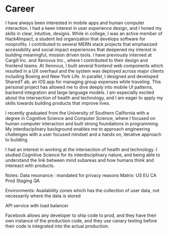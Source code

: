 # Career

I have always been interested in mobile apps and human computer interaction. I had a keen interest in user experience design, and I honed my skills in clear, intuitive, designs. While in college, I was an active member of Hack4Impact, a student led organization that develops software for nonprofits. I contributed to several MERN stack projects that emphasized accessibility and social impact experiences that deepened my interest in building meaningful, mission driven tools.
I have previously interned at Cargill Inc. and Xenovus Inc., where I contributed to their design and frontend teams. At Xenovus, I built several frontend web components which resulted in a UX overhaul and the system was deployed across major clients including Boeing and New York Life. In parallel, I designed and developed SharedT ab, an iOS app for managing group expenses while traveling. This personal project has allowed me to dive deeply into mobile
UI patterns, backend integration and large language models. I am especially excited about the intersection of health and technology, and I am eager to apply my skills towards building products that improve lives.

I recently graduated from the University of Southern California with a degree in Cognitive Science and Computer Science, where I focused on human computer interaction and built strong foundations in programming. My interdisciplinary background enables me
to approach engineering challenges with a user focused mindset and a hands on, iterative approach to building. 

I had an interest in working at the intersection of health and technology. I studied Cognitive Science for its interdisciplinary nature, and being able to understand the link between mind subareas and how humans think and intereact with products.





Notes:
Data resonance : mandated for privacy reasons
Matrix:
          US      EU      CA    
Prod
Staging
QA

Environments:
Availability zones which has the collection of user data, not necessarily where the data is stored

API service with load balancer

Facebook allows any developer to ship code to prod, and they have their own instance of the production code, and they use canary testing before their code is integrated into the actual production.
